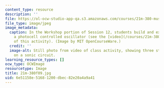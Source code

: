 ```yaml
---
content_type: resource
description: ''
file: https://ol-ocw-studio-app-qa.s3.amazonaws.com/courses/21m-380-music-and-technology-contemporary-history-and-aesthetics-fall-2009/6e51158e51681200dbec82e20a4a9a41_21m-380f09.jpg
file_type: image/jpeg
image_metadata:
  caption: In the Workshop portion of Session 12, students build and experiment with
    a photocell controlled oscillator (see the [video](/courses/21m-380-music-and-technology-contemporary-history-and-aesthetics-fall-2009/pages/lecture-notes-and-videos/_index)
    of this activity). (Image by MIT OpenCourseWare.)
  credit: ''
  image-alt: Still photo from video of class activity, showing three students working
    on a sonic circuit.
learning_resource_types: []
ocw_type: OCWImage
resourcetype: Image
title: 21m-380f09.jpg
uid: 6e51158e-5168-1200-dbec-82e20a4a9a41
---
```

